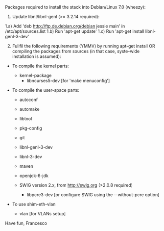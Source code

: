Packages required to install the stack into Debian/Linux 7.0 (wheezy):

1) Update libnl/libnl-genl (>= 3.2.14 required):

  1.a) Add 'deb http://ftp.de.debian.org/debian jessie main' in
   /etc/apt/sources.list
  1.b) Run 'apt-get update'
  1.c) Run 'apt-get install libnl-genl-3-dev'

2) Fullfil the following requirements (YMMV) by running
   apt-get install <package> OR compiling the packages from sources (in that
   case, syste-wide installation is assumed):

  * To compile the kernel parts:
     * kernel-package 
       * libncurses5-dev [for 'make menuconfig']

  * To compile the user-space parts:
     * autoconf
     * automake
     * libtool
     * pkg-config
     * git
     * libnl-genl-3-dev 
     * libnl-3-dev 
     * maven 
     * openjdk-6-jdk

     * SWIG version 2.x, from http://swig.org (>2.0.8 required)
        * libpcre3-dev [or configure SWIG using the --without-pcre option]

  * To use shim-eth-vlan
     * vlan [for VLANs setup]

Have fun,
Francesco
